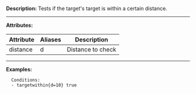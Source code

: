**Description:** Tests if the target's target is within a certain distance.

---

**Attributes:**

| Attribute | Aliases        | Description               |
| --------- | -------------  | ------------------------- |
| distance| d| Distance to check|

---

**Examples:**

```
  Conditions:
  - targetwithin{d=10} true
```